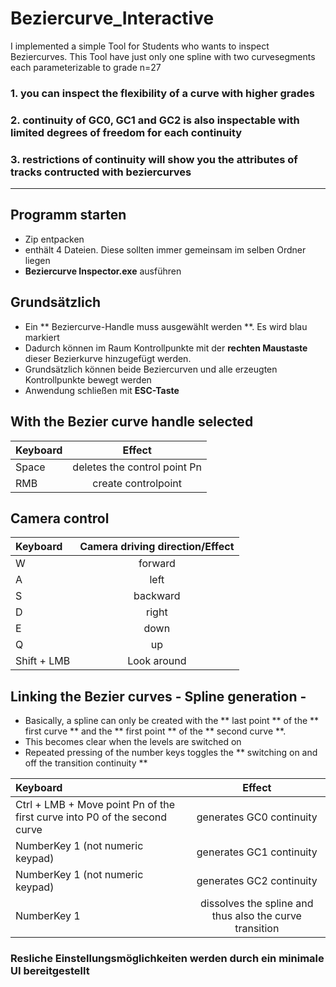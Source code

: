 # Beziercurve_Interactive
I implemented a simple Tool for Students who wants to inspect Beziercurves.
This Tool have just only one spline with two curvesegments each parameterizable to grade n=27

### 1. you can inspect the flexibility of a curve with higher grades
### 2. continuity of GC0, GC1 and GC2 is also inspectable with limited degrees of freedom for each continuity
### 3. restrictions of continuity will show you the attributes of tracks contructed with beziercurves
- - -
## Programm starten
- Zip entpacken
- enthält 4 Dateien. Diese sollten immer gemeinsam im selben Ordner liegen
- **Beziercurve Inspector.exe** ausführen
## Grundsätzlich
- Ein ** Beziercurve-Handle muss ausgewählt werden **. Es wird blau markiert
- Dadurch können im Raum Kontrollpunkte mit der **rechten Maustaste** dieser Bezierkurve hinzugefügt werden.
- Grundsätzlich können beide Beziercurven und alle erzeugten Kontrollpunkte bewegt werden
- Anwendung schließen mit **ESC-Taste**


## With the Bezier curve handle selected
| Keyboard | Effect |
| :------- | :------: |
| Space | deletes the control point Pn |
| RMB | create controlpoint |

## Camera control
| Keyboard | Camera driving direction/Effect |
| :------- | :------: |
| W | forward |
| A | left |
| S | backward |
| D | right |
| E | down |
| Q | up |
| Shift + LMB | Look around |

## Linking the Bezier curves - Spline generation -
- Basically, a spline can only be created with the ** last point ** of the ** first curve ** and the ** first point ** of the ** second curve **.
- This becomes clear when the levels are switched on 
- Repeated pressing of the number keys toggles the ** switching on and off the transition continuity **


| Keyboard | Effect |
| :------- | :------: |
| Ctrl + LMB + Move point Pn of the first curve into P0 of the second curve | generates GC0 continuity |
| NumberKey 1 (not numeric keypad) | generates GC1 continuity |
| NumberKey 1 (not numeric keypad) | generates GC2 continuity |
| NumberKey 1 | dissolves the spline and thus also the curve transition  |

### Resliche Einstellungsmöglichkeiten werden durch ein minimale UI bereitgestellt
